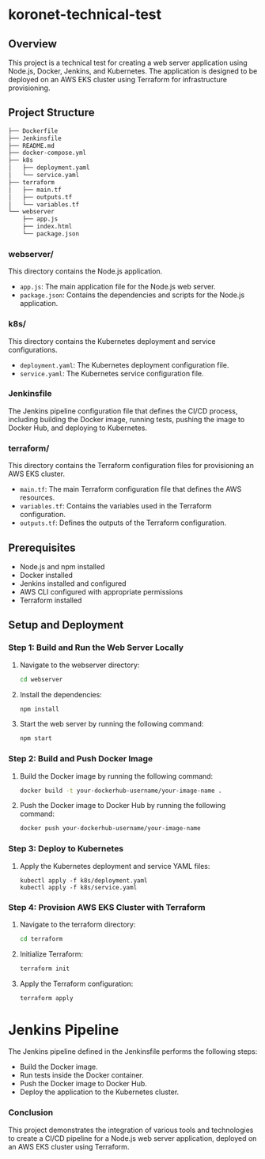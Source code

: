# koronet-technical-test

## Overview

This project is a technical test for creating a web server application using Node.js, Docker, Jenkins, and Kubernetes. The application is designed to be deployed on an AWS EKS cluster using Terraform for infrastructure provisioning.

## Project Structure
```bash
├── Dockerfile
├── Jenkinsfile
├── README.md
├── docker-compose.yml
├── k8s
│   ├── deployment.yaml
│   └── service.yaml
├── terraform
│   ├── main.tf
│   ├── outputs.tf
│   └── variables.tf
└── webserver
    ├── app.js
    ├── index.html
    └── package.json
```

### webserver/

This directory contains the Node.js application.

- `app.js`: The main application file for the Node.js web server.
- `package.json`: Contains the dependencies and scripts for the Node.js application.

### k8s/

This directory contains the Kubernetes deployment and service configurations.

- `deployment.yaml`: The Kubernetes deployment configuration file.
- `service.yaml`: The Kubernetes service configuration file.

### Jenkinsfile

The Jenkins pipeline configuration file that defines the CI/CD process, including building the Docker image, running tests, pushing the image to Docker Hub, and deploying to Kubernetes.

### terraform/

This directory contains the Terraform configuration files for provisioning an AWS EKS cluster.

- `main.tf`: The main Terraform configuration file that defines the AWS resources.
- `variables.tf`: Contains the variables used in the Terraform configuration.
- `outputs.tf`: Defines the outputs of the Terraform configuration.

## Prerequisites

- Node.js and npm installed
- Docker installed
- Jenkins installed and configured
- AWS CLI configured with appropriate permissions
- Terraform installed

## Setup and Deployment

### Step 1: Build and Run the Web Server Locally

1. Navigate to the webserver directory:
   ```sh
   cd webserver

2. Install the dependencies:
   ```sh
   npm install
   ```
3. Start the web server by running the following command:
   ```sh
   npm start
   ```

### Step 2: Build and Push Docker Image

1. Build the Docker image by running the following command:
   ```sh
   docker build -t your-dockerhub-username/your-image-name .
   ```

2. Push the Docker image to Docker Hub by running the following command:
   ```sh
   docker push your-dockerhub-username/your-image-name
   ```

### Step 3: Deploy to Kubernetes

1. Apply the Kubernetes deployment and service YAML files:
   ```
   kubectl apply -f k8s/deployment.yaml
   kubectl apply -f k8s/service.yaml
   ```

### Step 4: Provision AWS EKS Cluster with Terraform

1. Navigate to the terraform directory:
   ```sh
   cd terraform
   ```

2. Initialize Terraform:
   ```sh
   terraform init
   ```

3. Apply the Terraform configuration:
   ```sh
   terraform apply
   ```

# Jenkins Pipeline
The Jenkins pipeline defined in the Jenkinsfile performs the following steps:

- Build the Docker image.
- Run tests inside the Docker container.
- Push the Docker image to Docker Hub.
- Deploy the application to the Kubernetes cluster.

### Conclusion
This project demonstrates the integration of various tools and technologies to create a CI/CD pipeline for a Node.js web server application, deployed on an AWS EKS cluster using Terraform.